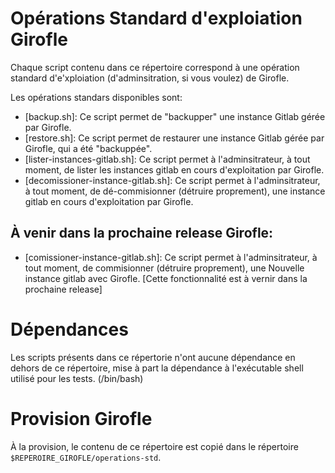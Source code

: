 # Opérations Standard d'exploiation Girofle

Chaque script contenu dans ce répertoire correspond à une opération standard d'e'xploiation (d'adminsitration, si vous voulez)
de Girofle.

Les opérations standars disponibles sont:

* [backup.sh]: Ce script permet de "backupper" une instance Gitlab gérée par Girofle.
* [restore.sh]: Ce script permet de restaurer une instance Gitlab gérée par Girofle, qui a été "backuppée".
* [lister-instances-gitlab.sh]: Ce script permet à l'adminsitrateur, à tout moment, de lister les instances gitlab en cours d'exploitation par Girofle.
* [decomissioner-instance-gitlab.sh]: Ce script permet à l'adminsitrateur, à tout moment, de dé-commisionner (détruire proprement), une instance gitlab en cours d'exploitation par Girofle.

## À venir dans la prochaine release Girofle:

* [comissioner-instance-gitlab.sh]: Ce script permet à l'adminsitrateur, à tout moment, de commisionner (détruire proprement), une Nouvelle instance gitlab avec Girofle. [Cette fonctionnalité est à vernir dans la prochaine release]


# Dépendances

Les scripts présents dans ce répertorie n'ont aucune dépendance en dehors de ce répertoire, mise à part la dépendance à l'exécutable shell utilisé pour les tests. (/bin/bash)


# Provision Girofle


À la provision, le contenu de ce répertoire est copié dans le répertoire `$REPEROIRE_GIROFLE/operations-std`.



